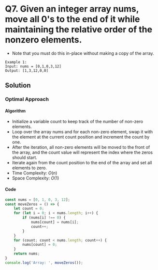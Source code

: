 # Q7. Given an integer array nums, move all 0's to the end of it while maintaining the relative order of the nonzero elements.


- Note that you must do this in-place without making a copy of the array.


```
Example 1:
Input: nums = [0,1,0,3,12]
Output: [1,3,12,0,0]
```


## Solution


### Optimal Approach


#### Algorithm


- Initialize a variable count to keep track of the number of non-zero elements.
- Loop over the array nums and for each non-zero element, swap it with the element at the current count position and increment the count by one.
- After the iteration, all non-zero elements will be moved to the front of the array, and the count value will represent the index where the zeros should start.
- Iterate again from the count position to the end of the array and set all elements to zero.
- Time Complexity: $O(n)$
- Space Complexity: $O(1)$


#### Code


```javascript
const nums = [0, 1, 0, 3, 12];
const moveZeros = () => {
    let count = 0;
    for (let i = 0; i < nums.length; i++) {
        if (nums[i] !== 0) {
            nums[count] = nums[i];
            count++;
        }
    }
    for (count; count < nums.length; count++) {
        nums[count] = 0;
    }
    return nums;
}
console.log('Array: ', moveZeros());
```